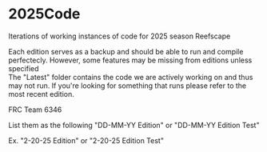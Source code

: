 # 2025Code
Iterations of working instances of code for 2025 season Reefscape

Each edition serves as a backup and should be able to run and compile perfectecly.  However, some features may be missing from editions unless specified  
The "Latest" folder contains the code we are actively working on and thus may not run. If you're looking for something that runs please refer to the most recent edition.

FRC Team 6346

List them as the following "DD-MM-YY Edition" or "DD-MM-YY Edition Test"

Ex.
"2-20-25 Edition" or "2-20-25 Edition Test"
